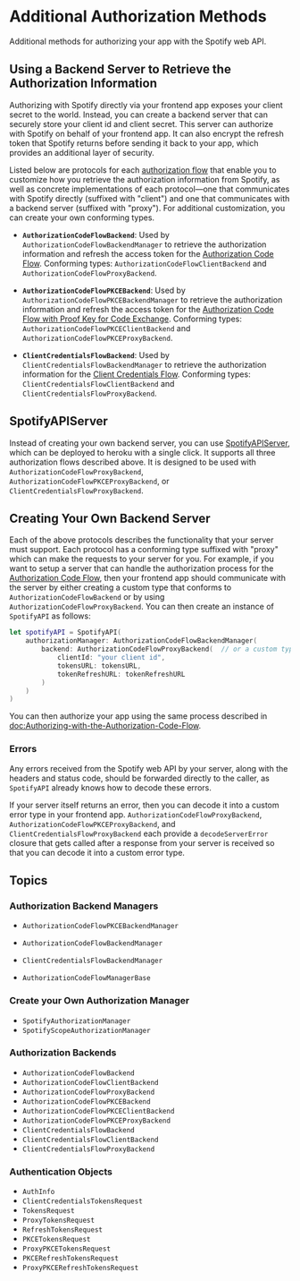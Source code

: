 # Additional Authorization Methods

Additional methods for authorizing your app with the Spotify web API.

## Using a Backend Server to Retrieve the Authorization Information 

Authorizing with Spotify directly via your frontend app exposes your client secret to the world. Instead, you can create a backend server that can securely store your client id and client secret. This server can authorize with Spotify on behalf of your frontend app. It can also encrypt the refresh token that Spotify returns before sending it back to your app, which provides an additional layer of security.

Listed below are protocols for each [authorization flow](https://developer.spotify.com/documentation/general/guides/authorization/) that enable you to customize how you retrieve the authorization information from Spotify, as well as concrete implementations of each protocol—one that communicates with Spotify directly (suffixed with "client") and one that communicates with a backend server (suffixed with "proxy"). For additional customization, you can create your own conforming types.

* **``AuthorizationCodeFlowBackend``**: Used by ``AuthorizationCodeFlowBackendManager`` to retrieve the authorization information and refresh the access token for the [Authorization Code Flow](https://developer.spotify.com/documentation/general/guides/authorization/code-flow/). Conforming types: ``AuthorizationCodeFlowClientBackend`` and ``AuthorizationCodeFlowProxyBackend``.

* **``AuthorizationCodeFlowPKCEBackend``**: Used by ``AuthorizationCodeFlowPKCEBackendManager`` to retrieve the authorization information and refresh the access token for the [Authorization Code Flow with Proof Key for Code Exchange](https://developer.spotify.com/documentation/general/guides/authorization/code-flow/). Conforming types: ``AuthorizationCodeFlowPKCEClientBackend`` and ``AuthorizationCodeFlowPKCEProxyBackend``.

* **``ClientCredentialsFlowBackend``**: Used by ``ClientCredentialsFlowBackendManager`` to retrieve the authorization information for the [Client Credentials Flow](https://developer.spotify.com/documentation/general/guides/authorization/client-credentials/). Conforming types: ``ClientCredentialsFlowClientBackend`` and ``ClientCredentialsFlowProxyBackend``.

## SpotifyAPIServer

Instead of creating your own backend server, you can use [SpotifyAPIServer](https://github.com/Peter-Schorn/SpotifyAPIServer), which can be deployed to heroku with a single click. It supports all three authorization flows described above. It is designed to be used with ``AuthorizationCodeFlowProxyBackend``, ``AuthorizationCodeFlowPKCEProxyBackend``, or ``ClientCredentialsFlowProxyBackend``.

## Creating Your Own Backend Server

Each of the above protocols describes the functionality that your server must support. Each protocol has a conforming type suffixed with "proxy" which can make the requests to your server for you. For example, if you want to setup a server that can handle the authorization process for the [Authorization Code Flow](https://developer.spotify.com/documentation/general/guides/authorization/code-flow/), then your frontend app should communicate with the server by either creating a custom type that conforms to ``AuthorizationCodeFlowBackend`` or by using ``AuthorizationCodeFlowProxyBackend``. You can then create an instance of ``SpotifyAPI`` as follows:

```swift
let spotifyAPI = SpotifyAPI(
    authorizationManager: AuthorizationCodeFlowBackendManager(
        backend: AuthorizationCodeFlowProxyBackend(  // or a custom type that conforms to `AuthorizationCodeFlowBackend`
            clientId: "your client id",
            tokensURL: tokensURL,
            tokenRefreshURL: tokenRefreshURL
        )
    )
)
```

You can then authorize your app using the same process described in <doc:Authorizing-with-the-Authorization-Code-Flow>.

### Errors

Any errors received from the Spotify web API by your server, along with the headers and status code, should be forwarded directly to the caller, as ``SpotifyAPI`` already knows how to decode these errors. 

If your server itself returns an error, then you can decode it into a custom error type in your frontend app. ``AuthorizationCodeFlowProxyBackend``, ``AuthorizationCodeFlowPKCEProxyBackend``, and ``ClientCredentialsFlowProxyBackend`` each provide a `decodeServerError` closure that gets called after a response from your server is received so that you can decode it into a custom error type.

## Topics

### Authorization Backend Managers

- ``AuthorizationCodeFlowPKCEBackendManager``
- ``AuthorizationCodeFlowBackendManager``
- ``ClientCredentialsFlowBackendManager``

- ``AuthorizationCodeFlowManagerBase``

### Create your Own Authorization Manager

- ``SpotifyAuthorizationManager``
- ``SpotifyScopeAuthorizationManager``

### Authorization Backends

- ``AuthorizationCodeFlowBackend``
- ``AuthorizationCodeFlowClientBackend``
- ``AuthorizationCodeFlowProxyBackend``
- ``AuthorizationCodeFlowPKCEBackend``
- ``AuthorizationCodeFlowPKCEClientBackend``
- ``AuthorizationCodeFlowPKCEProxyBackend``
- ``ClientCredentialsFlowBackend``
- ``ClientCredentialsFlowClientBackend``
- ``ClientCredentialsFlowProxyBackend``

### Authentication Objects

- ``AuthInfo``
- ``ClientCredentialsTokensRequest``
- ``TokensRequest``
- ``ProxyTokensRequest``
- ``RefreshTokensRequest``
- ``PKCETokensRequest``
- ``ProxyPKCETokensRequest``
- ``PKCERefreshTokensRequest``
- ``ProxyPKCERefreshTokensRequest``
